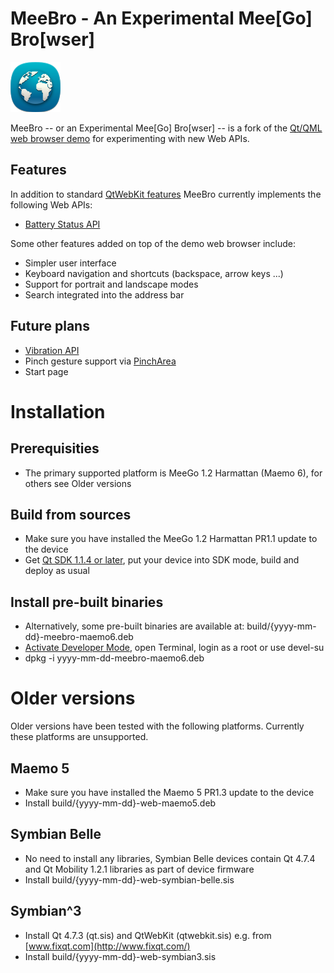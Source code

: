 MeeBro - An Experimental Mee[Go] Bro[wser]
================

![MeeBro logo](https://github.com/anssiko/webbrowser/raw/master/webbrowser.png)

MeeBro -- or an Experimental Mee[Go] Bro[wser] -- is a fork of the [Qt/QML web browser demo](http://qt.gitorious.org/qt/qt/trees/4.7/demos/declarative/webbrowser) for experimenting with new Web APIs.

Features
----------------

In addition to standard [QtWebKit features](http://trac.webkit.org/wiki/QtWebKit) MeeBro currently implements the following Web APIs:

* [Battery Status API](http://dev.w3.org/2009/dap/system-info/battery-status.html)

Some other features added on top of the demo web browser include:

* Simpler user interface
* Keyboard navigation and shortcuts (backspace, arrow keys ...)
* Support for portrait and landscape modes
* Search integrated into the address bar

Future plans
----------------

* [Vibration API](http://dev.w3.org/2009/dap/vibration/)
* Pinch gesture support via [PinchArea](http://doc.qt.nokia.com/4.7-snapshot/qml-pincharea.html)
* Start page

Installation
================

Prerequisities
----------------

* The primary supported platform is MeeGo 1.2 Harmattan (Maemo 6), for others see Older versions

Build from sources
----------------

* Make sure you have installed the MeeGo 1.2 Harmattan PR1.1 update to the device
* Get [Qt SDK 1.1.4 or later](http://qt.nokia.com/downloads/), put your device into SDK mode, build and deploy as usual

Install pre-built binaries
----------------

* Alternatively, some pre-built binaries are available at: build/{yyyy-mm-dd}-meebro-maemo6.deb
* [Activate Developer Mode](http://harmattan-dev.nokia.com/docs/library/html/guide/html/Developer_Library_Developing_for_Harmattan_Activating_developer_mode.html), open Terminal, login as a root or use devel-su
* dpkg -i yyyy-mm-dd-meebro-maemo6.deb

Older versions
=================

Older versions have been tested with the following platforms. Currently these platforms are unsupported.

Maemo 5
----------------

* Make sure you have installed the Maemo 5 PR1.3 update to the device
* Install build/{yyyy-mm-dd}-web-maemo5.deb

Symbian Belle
----------------

* No need to install any libraries, Symbian Belle devices contain Qt 4.7.4 and Qt Mobility 1.2.1 libraries as part of device firmware
* Install build/{yyyy-mm-dd}-web-symbian-belle.sis

Symbian^3
----------------

* Install Qt 4.7.3 (qt.sis) and QtWebKit (qtwebkit.sis) e.g. from [www.fixqt.com](http://www.fixqt.com/)
* Install build/{yyyy-mm-dd}-web-symbian3.sis